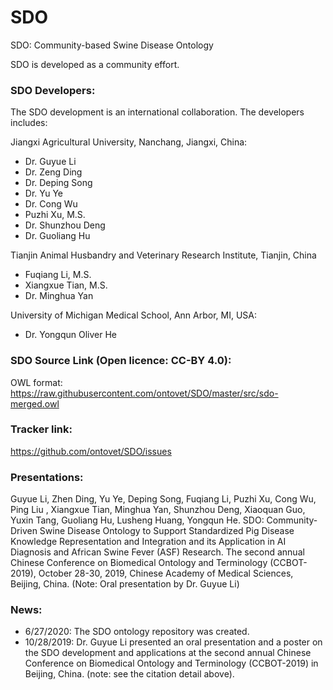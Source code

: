 # SDO
SDO: Community-based Swine Disease Ontology

SDO is developed as a community effort. 


### SDO Developers:
The SDO development is an international collaboration. The developers includes:

Jiangxi Agricultural University, Nanchang, Jiangxi, China: 
- Dr. Guyue Li
- Dr. Zeng Ding
- Dr. Deping Song
- Dr. Yu Ye
- Dr. Cong Wu
- Puzhi Xu, M.S. 
- Dr. Shunzhou Deng
- Dr. Guoliang Hu

Tianjin Animal Husbandry and Veterinary Research Institute, Tianjin, China
- Fuqiang Li, M.S. 
- Xiangxue Tian, M.S.
- Dr. Minghua Yan

University of Michigan Medical School, Ann Arbor, MI, USA: 
- Dr. Yongqun Oliver He

### SDO Source Link (Open licence: CC-BY 4.0):
OWL format: https://raw.githubusercontent.com/ontovet/SDO/master/src/sdo-merged.owl 

### Tracker link:  
https://github.com/ontovet/SDO/issues

### Presentations:
Guyue Li, Zhen Ding, Yu Ye, Deping Song, Fuqiang Li, Puzhi Xu, Cong Wu, Ping Liu , Xiangxue Tian, Minghua Yan, Shunzhou Deng, Xiaoquan Guo, Yuxin Tang, Guoliang Hu, Lusheng Huang, Yongqun He. SDO: Community-Driven Swine Disease Ontology to Support Standardized Pig Disease Knowledge Representation and Integration and its Application in AI Diagnosis and African Swine Fever (ASF) Research. The second annual Chinese Conference on Biomedical Ontology and Terminology (CCBOT-2019), October 28-30, 2019, Chinese Academy of Medical Sciences, Beijing, China. (Note: Oral presentation by Dr. Guyue Li)

### News: 
- 6/27/2020: The SDO ontology repository was created. 
- 10/28/2019: Dr. Guyue Li presented an oral presentation and a poster on the SDO development and applications at the second annual Chinese Conference on Biomedical Ontology and Terminology (CCBOT-2019) in Beijing, China. (note: see the citation detail above). 
